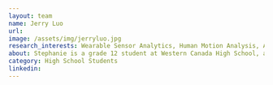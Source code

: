 ```yaml
---
layout: team
name: Jerry Luo
url:
image: /assets/img/jerryluo.jpg
research_interests: Wearable Sensor Analytics, Human Motion Analysis, Applied Machine Learning.
about: Stephanie is a grade 12 student at Western Canada High School, and is working with the Intelligent Navigation and Mapping Lab(July-Aug 2025) as part of the WISE Summer Research Award. She is helping to enhance self-driving systems by applying diffusion models and Gaussian splatting.
category: High School Students
linkedin:
---
```


